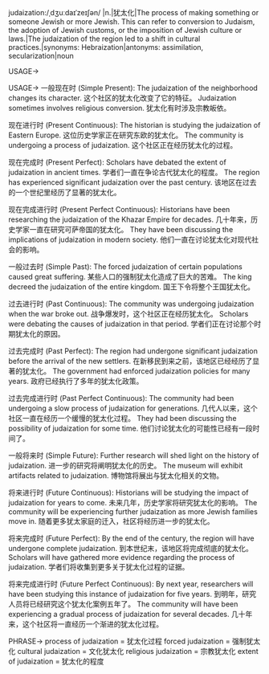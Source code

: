 judaization:/ˌdʒuːdaɪˈzeɪʃən/ |n.|犹太化|The process of making something or someone Jewish or more Jewish.  This can refer to conversion to Judaism, the adoption of Jewish customs, or the imposition of Jewish culture or laws.|The judaization of the region led to a shift in cultural practices.|synonyms: Hebraization|antonyms: assimilation, secularization|noun

USAGE->

USAGE->
一般现在时 (Simple Present):
The judaization of the neighborhood changes its character.  这个社区的犹太化改变了它的特征。
Judaization sometimes involves religious conversion.  犹太化有时涉及宗教皈依。


现在进行时 (Present Continuous):
The historian is studying the judaization of Eastern Europe.  这位历史学家正在研究东欧的犹太化。
The community is undergoing a process of judaization.  这个社区正在经历犹太化的过程。


现在完成时 (Present Perfect):
Scholars have debated the extent of judaization in ancient times.  学者们一直在争论古代犹太化的程度。
The region has experienced significant judaization over the past century.  该地区在过去的一个世纪里经历了显著的犹太化。


现在完成进行时 (Present Perfect Continuous):
Historians have been researching the judaization of the Khazar Empire for decades.  几十年来，历史学家一直在研究可萨帝国的犹太化。
They have been discussing the implications of judaization in modern society.  他们一直在讨论犹太化对现代社会的影响。


一般过去时 (Simple Past):
The forced judaization of certain populations caused great suffering.  某些人口的强制犹太化造成了巨大的苦难。
The king decreed the judaization of the entire kingdom.  国王下令将整个王国犹太化。


过去进行时 (Past Continuous):
The community was undergoing judaization when the war broke out.  战争爆发时，这个社区正在经历犹太化。
Scholars were debating the causes of judaization in that period.  学者们正在讨论那个时期犹太化的原因。


过去完成时 (Past Perfect):
The region had undergone significant judaization before the arrival of the new settlers.  在新移民到来之前，该地区已经经历了显著的犹太化。
The government had enforced judaization policies for many years.  政府已经执行了多年的犹太化政策。


过去完成进行时 (Past Perfect Continuous):
The community had been undergoing a slow process of judaization for generations.  几代人以来，这个社区一直在经历一个缓慢的犹太化过程。
They had been discussing the possibility of judaization for some time.  他们讨论犹太化的可能性已经有一段时间了。


一般将来时 (Simple Future):
Further research will shed light on the history of judaization.  进一步的研究将阐明犹太化的历史。
The museum will exhibit artifacts related to judaization.  博物馆将展出与犹太化相关的文物。


将来进行时 (Future Continuous):
Historians will be studying the impact of judaization for years to come.  未来几年，历史学家将研究犹太化的影响。
The community will be experiencing further judaization as more Jewish families move in.  随着更多犹太家庭的迁入，社区将经历进一步的犹太化。


将来完成时 (Future Perfect):
By the end of the century, the region will have undergone complete judaization.  到本世纪末，该地区将完成彻底的犹太化。
Scholars will have gathered more evidence regarding the process of judaization.  学者们将收集到更多关于犹太化过程的证据。


将来完成进行时 (Future Perfect Continuous):
By next year, researchers will have been studying this instance of judaization for five years.  到明年，研究人员将已经研究这个犹太化案例五年了。
The community will have been experiencing a gradual process of judaization for several decades.  几十年来，这个社区将一直经历一个渐进的犹太化过程。

PHRASE->
process of judaization = 犹太化过程
forced judaization = 强制犹太化
cultural judaization = 文化犹太化
religious judaization = 宗教犹太化
extent of judaization = 犹太化的程度
